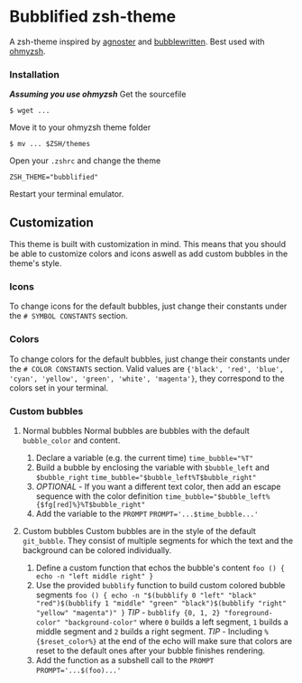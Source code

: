 # Bubblified zsh-theme

A zsh-theme inspired by [agnoster](https://github.com/agnoster/agnoster-zsh-theme) and [bubblewritten](https://github.com/paracorde/dots/blob/master/bubblewritten.zsh-theme). Best used with [ohmyzsh](https://github.com/ohmyzsh/ohmyzsh).

### Installation
***Assuming you use ohmyzsh***
Get the sourcefile
```
$ wget ...
```

Move it to your ohmyzsh theme folder
```
$ mv ... $ZSH/themes
```

Open your `.zshrc` and change the theme
```
ZSH_THEME="bubblified"
```

Restart your terminal emulator.


## Customization

This theme is built with customization in mind. This means that you should be able to customize colors and icons aswell as add custom bubbles in the theme's style.

### Icons

To change icons for the default bubbles, just change their constants under the `# SYMBOL CONSTANTS` section.

### Colors

To change colors for the default bubbles, just change their constants under the `# COLOR CONSTANTS` section. Valid values are `{'black', 'red', 'blue', 'cyan', 'yellow', 'green', 'white', 'magenta'}`, they correspond to the colors set in your terminal.

### Custom bubbles

1. Normal bubbles
Normal bubbles are bubbles with the default `bubble_color` and content.

    1. Declare a variable (e.g. the current time)
    `time_bubble="%T"`
    2. Build a bubble by enclosing the variable with `$bubble_left` and `$bubble_right`
    `time_bubble="$bubble_left%T$bubble_right"`
    3. *OPTIONAL* - If you want a different text color, then add an escape sequence with the color definition
    `time_bubble="$bubble_left%{$fg[red]%}%T$bubble_right"`
    4. Add the variable to the `PROMPT`
    `PROMPT='...$time_bubble...'`

2. Custom bubbles
Custom bubbles are in the style of the default `git_bubble`. They consist of multiple segments for which the text and the background can be colored individually.

    1. Define a custom function that echos the bubble's content
    `foo () { echo -n "left middle right" }`
    2. Use the provided `bubblify` function to build custom colored bubble segments
    `foo () { echo -n "$(bubblify 0 "left" "black" "red")$(bubblify 1 "middle" "green" "black")$(bubblify "right" "yellow" "magenta")" }`
    *TIP* - `bubblify {0, 1, 2} "foreground-color" "background-color"` where `0` builds a left segment, `1` builds a middle segment and `2` builds a right segment.
    *TIP* - Including `%{$reset_color%}` at the end of the echo will make sure that colors are reset to the default ones after your bubble finishes rendering.
    3. Add the function as a subshell call to the `PROMPT`
    `PROMPT='...$(foo)...'`
